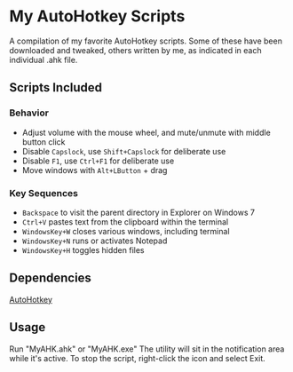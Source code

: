 My AutoHotkey Scripts
=====================

A compilation of my favorite AutoHotkey scripts.
Some of these have been downloaded and tweaked, others
written by me, as indicated in each individual .ahk file.


Scripts Included
----------------

### Behavior

- Adjust volume with the mouse wheel, and mute/unmute with middle button click
- Disable `Capslock`, use `Shift+Capslock` for deliberate use
- Disable `F1`, use `Ctrl+F1` for deliberate use
- Move windows with `Alt+LButton` + drag

### Key Sequences

- `Backspace` to visit the parent directory in Explorer on Windows 7
- `Ctrl+V` pastes text from the clipboard within the terminal
- `WindowsKey+W` closes various windows, including terminal
- `WindowsKey+N` runs or activates Notepad
- `WindowsKey+H` toggles hidden files


Dependencies
------------

[AutoHotkey][]


Usage
-----

Run "MyAHK.ahk" or "MyAHK.exe" The utility will sit in the notification area
while it's active. To stop the script, right-click the icon and select Exit.


[AutoHotkey]: http://www.autohotkey.com/
